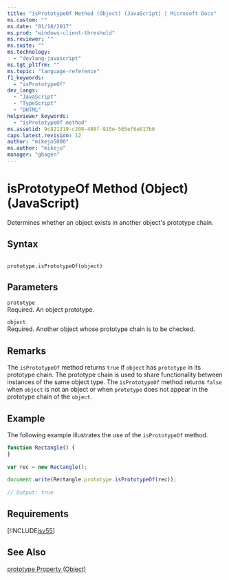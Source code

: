 ```yaml
---
title: "isPrototypeOf Method (Object) (JavaScript) | Microsoft Docs"
ms.custom: ""
ms.date: "01/18/2017"
ms.prod: "windows-client-threshold"
ms.reviewer: ""
ms.suite: ""
ms.technology: 
  - "devlang-javascript"
ms.tgt_pltfrm: ""
ms.topic: "language-reference"
f1_keywords: 
  - "isPrototypeOf"
dev_langs: 
  - "JavaScript"
  - "TypeScript"
  - "DHTML"
helpviewer_keywords: 
  - "isPrototypeOf method"
ms.assetid: 9c821319-c208-480f-915e-565ef6e017b6
caps.latest.revision: 12
author: "mikejo5000"
ms.author: "mikejo"
manager: "ghogen"
---
```

# isPrototypeOf Method (Object) (JavaScript)
Determines whether an object exists in another object's prototype chain.  
  
## Syntax  
  
```  
  
prototype.isPrototypeOf(object)  
```  
  
## Parameters  
 `prototype`  
 Required. An object prototype.  
  
 `object`  
 Required. Another object whose prototype chain is to be checked.  
  
## Remarks  
 The `isPrototypeOf` method returns `true` if `object` has `prototype` in its prototype chain. The prototype chain is used to share functionality between instances of the same object type. The `isPrototypeOf` method returns `false` when `object` is not an object or when `prototype` does not appear in the prototype chain of the `object`.  
  
## Example  
 The following example illustrates the use of the `isPrototypeOf` method.  
  
```JavaScript  
function Rectangle() {  
}  
  
var rec = new Rectangle();  
  
document.write(Rectangle.prototype.isPrototypeOf(rec));  
  
// Output: true  
```  
  
## Requirements  
 [!INCLUDE[jsv55](../../javascript/reference/includes/jsv55-md.md)]  
  
## See Also  
 [prototype Property (Object)](../../javascript/reference/prototype-property-object-javascript.md)